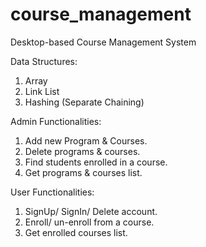 # course_management
Desktop-based Course Management System

Data Structures: 
   1. Array 
   2. Link List 
   3. Hashing (Separate Chaining)

Admin Functionalities: 
   1. Add new Program & Courses.
   2. Delete programs & courses.
   3. Find students enrolled in a course.
   4. Get programs & courses list. 

User Functionalities: 
   1. SignUp/ SignIn/ Delete account.
   2. Enroll/ un-enroll from a course. 
   3. Get enrolled courses list.



